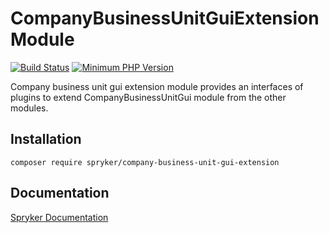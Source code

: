 # CompanyBusinessUnitGuiExtension Module
[![Build Status](https://travis-ci.org/spryker/company-business-unit-gui-extension.svg)](https://travis-ci.org/spryker/company-business-unit-gui-extension)
[![Minimum PHP Version](https://img.shields.io/badge/php-%3E%3D%207.3-8892BF.svg)](https://php.net/)

Company business unit gui extension module provides an interfaces of plugins to extend CompanyBusinessUnitGui module from the other modules.

## Installation

```
composer require spryker/company-business-unit-gui-extension
```

## Documentation

[Spryker Documentation](https://academy.spryker.com/developing_with_spryker/module_guide/modules.html)

